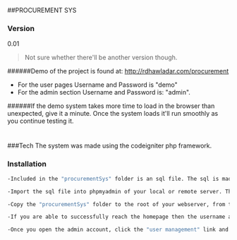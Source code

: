 ##PROCUREMENT SYS 
### Version
0.01

>Not sure whether there'll be another version though.

######Demo of the project is found at: http://rdhawladar.com/procurement
- For the user pages Username and Password is "demo"
- For the admin section Username and Password is: "admin".

######If the demo system takes more time to load in the browser than unexpected, give it a minute. Once the system loads it'll run smoothly as you continue testing it.
# 
# 


###Tech
The system was made using the codeigniter php framework.

### Installation


```sh
-Included in the "procurementSys" folder is an sql file. The sql is made for a mysql database.

-Import the sql file into phpmyadmin of your local or remote server. The database and the corresponding tables will be imported.

-Copy the "procurementSys" folder to the root of your webserver, from there you will be able to run it.

-If you are able to successfully reach the homepage then the username and password is:"admin".

-Once you open the admin account, click the "user management" link and view the user details of the other users of the system who are able to access the system with their own individual accounts. In order to access their accounts just use their username attribute as both the username and password.
```










